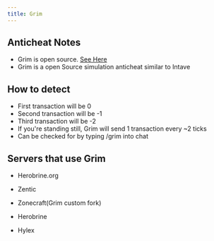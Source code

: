 ```yaml
---
title: Grim
---
```



## Anticheat Notes
- Grim is open source. [See Here](https://github.com/MWHunter/Grim)
- Grim is a open Source simulation anticheat similar to Intave

## How to detect
- First transaction will be 0
- Second transaction will be -1
- Third transaction will be -2
- If you're standing still, Grim will send 1 transaction every ~2 ticks
- Can be checked for by typing /grim into chat

## Servers that use Grim
- Herobrine.org

- Zentic

- Zonecraft(Grim custom fork)

- Herobrine

- Hylex